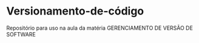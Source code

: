 # Versionamento-de-código
Repositório para uso na aula da matéria GERENCIAMENTO DE VERSÃO DE SOFTWARE

